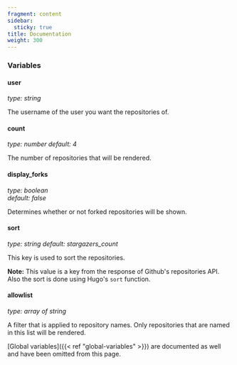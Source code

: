 ```yaml
---
fragment: content
sidebar:
  sticky: true
title: Documentation
weight: 300
---
```


### Variables

#### user
*type: string*

The username of the user you want the repositories of.

#### count
*type: number*
*default: 4*

The number of repositories that will be rendered.

#### display_forks
*type: boolean*  
*default: false*

Determines whether or not forked repositories will be shown.

#### sort
*type: string*
*default: stargazers_count*

This key is used to sort the repositories.

**Note:** This value is a key from the response of Github's repositories API. Also the sort is done using Hugo's `sort` function.

#### allowlist
*type: array of string*

A filter that is applied to repository names. Only repositories that are named in this list will be rendered.

[Global variables]({{< ref "global-variables" >}}) are documented as well and have been omitted from this page.
